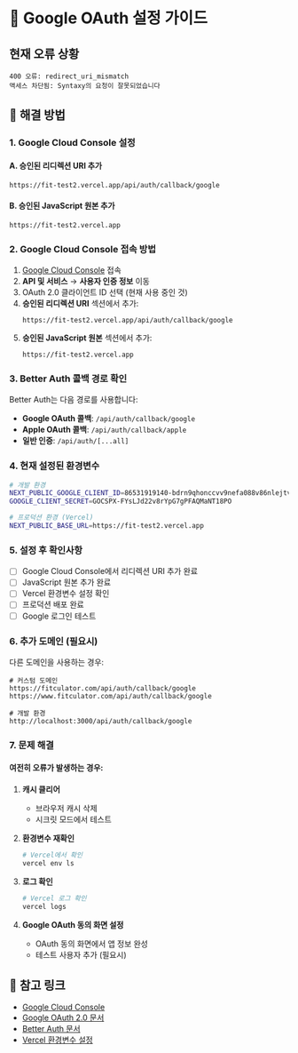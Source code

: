 # 🔐 Google OAuth 설정 가이드

## 현재 오류 상황
```
400 오류: redirect_uri_mismatch
액세스 차단됨: Syntaxy의 요청이 잘못되었습니다
```

## 🎯 해결 방법

### 1. Google Cloud Console 설정

#### A. 승인된 리디렉션 URI 추가
```
https://fit-test2.vercel.app/api/auth/callback/google
```

#### B. 승인된 JavaScript 원본 추가
```
https://fit-test2.vercel.app
```

### 2. Google Cloud Console 접속 방법

1. [Google Cloud Console](https://console.cloud.google.com/) 접속
2. **API 및 서비스** → **사용자 인증 정보** 이동
3. OAuth 2.0 클라이언트 ID 선택 (현재 사용 중인 것)
4. **승인된 리디렉션 URI** 섹션에서 추가:
   ```
   https://fit-test2.vercel.app/api/auth/callback/google
   ```
5. **승인된 JavaScript 원본** 섹션에서 추가:
   ```
   https://fit-test2.vercel.app
   ```

### 3. Better Auth 콜백 경로 확인

Better Auth는 다음 경로를 사용합니다:
- **Google OAuth 콜백**: `/api/auth/callback/google`
- **Apple OAuth 콜백**: `/api/auth/callback/apple`
- **일반 인증**: `/api/auth/[...all]`

### 4. 현재 설정된 환경변수

```bash
# 개발 환경
NEXT_PUBLIC_GOOGLE_CLIENT_ID=86531919140-bdrn9qhonccvv9nefa088v86nlejtveu.apps.googleusercontent.com
GOOGLE_CLIENT_SECRET=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

# 프로덕션 환경 (Vercel)
NEXT_PUBLIC_BASE_URL=https://fit-test2.vercel.app
```

### 5. 설정 후 확인사항

- [ ] Google Cloud Console에서 리디렉션 URI 추가 완료
- [ ] JavaScript 원본 추가 완료
- [ ] Vercel 환경변수 설정 확인
- [ ] 프로덕션 배포 완료
- [ ] Google 로그인 테스트

### 6. 추가 도메인 (필요시)

다른 도메인을 사용하는 경우:
```
# 커스텀 도메인
https://fitculator.com/api/auth/callback/google
https://www.fitculator.com/api/auth/callback/google

# 개발 환경
http://localhost:3000/api/auth/callback/google
```

### 7. 문제 해결

#### 여전히 오류가 발생하는 경우:

1. **캐시 클리어**
   - 브라우저 캐시 삭제
   - 시크릿 모드에서 테스트

2. **환경변수 재확인**
   ```bash
   # Vercel에서 확인
   vercel env ls
   ```

3. **로그 확인**
   ```bash
   # Vercel 로그 확인
   vercel logs
   ```

4. **Google OAuth 동의 화면 설정**
   - OAuth 동의 화면에서 앱 정보 완성
   - 테스트 사용자 추가 (필요시)

## 🔗 참고 링크

- [Google Cloud Console](https://console.cloud.google.com/)
- [Google OAuth 2.0 문서](https://developers.google.com/identity/protocols/oauth2)
- [Better Auth 문서](https://www.better-auth.com/)
- [Vercel 환경변수 설정](https://vercel.com/docs/projects/environment-variables)
